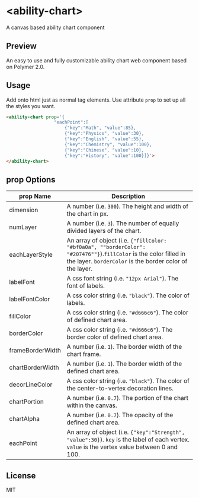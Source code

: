 # \<ability-chart\>

A canvas based ability chart component

## Preview
An easy to use and fully customizable ability chart web component based on Polymer 2.0.

## Usage
Add onto html just as normal tag elements. Use attribute `prop` to set up all the styles you want.

```html
<ability-chart prop='{
                  "eachPoint":[
	                  {"key":"Math", "value":85},
	                  {"key":"Physics", "value":30},
	                  {"key":"English", "value":55},
	                  {"key":"Chemistry", "value":100},
	                  {"key":"Chinese", "value":10},
	                  {"key":"History", "value":100}]}'>               	
</ability-chart>
```
## prop Options

prop Name | Description
--- | --- 
dimension | A number (i.e. `300`). The height and width of the chart in px.
numLayer | A number (i.e. `3`). The number of equally divided layers of the chart.
eachLayerStyle | An array of object (i.e. `{"fillColor: "#bf0a0a", ""borderColor": "#207476""}`).`fillColor` is the color filled in the layer. `borderColor` is the border color of the layer.
labelFont | A css font string (i.e. `"12px Arial"`). The font of labels.
labelFontColor | A css color string (i.e. `"black"`). The color of labels.
fillColor | A css color string (i.e. `"#d666c6"`). The color of defined chart area.
borderColor | A css color string (i.e. `"#d666c6"`). The border color of defined chart area.
frameBorderWidth | A number (i.e. `1`). The border width of the chart frame. 
chartBorderWidth | A number (i.e. `1`). The border width of the defined chart area.
decorLineColor | A css color string (i.e. `"black"`). The color of the center-to-vertex decoration lines.
chartPortion | A number (i.e. `0.7`). The portion of the chart within the canvas. 
chartAlpha | A number (i.e. `0.7`). The opacity of the defined chart area.
eachPoint | An array of object (i.e. `{"key":"Strength", "value":30}`). `key` is the label of each vertex. `value` is the vertex value between 0 and 100.

## License
MIT